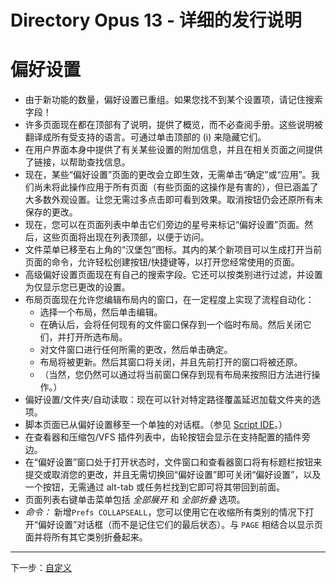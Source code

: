 # Directory Opus 13 - 详细的发行说明

# 偏好设置

- 由于新功能的数量，偏好设置已重组。如果您找不到某个设置项，请记住搜索字段！
- 许多页面现在都在顶部有了说明，提供了概览，而不必查阅手册。这些说明被翻译成所有受支持的语言。可通过单击顶部的 (i) 来隐藏它们。
- 在用户界面本身中提供了有关某些设置的附加信息，并且在相关页面之间提供了链接，以帮助查找信息。
- 现在，某些“偏好设置”页面的更改会立即生效，无需单击“确定”或“应用”。我们尚未将此操作应用于所有页面（有些页面的这操作是有害的），但已涵盖了大多数外观设置。让您无需过多点击即可看到效果。取消按钮仍会还原所有未保存的更改。
- 现在，您可以在页面列表中单击它们旁边的星号来标记“偏好设置”页面。然后，这些页面将出现在列表顶部，以便于访问。
- 文件菜单已移至右上角的“汉堡包”图标。其内的某个新项目可以生成打开当前页面的命令，允许轻松创建按钮/快捷键等，以打开您经常使用的页面。
- 高级偏好设置页面现在有自己的搜索字段。它还可以按类别进行过滤，并设置为仅显示您已更改的设置。
- 布局页面现在允许您编辑布局内的窗口，在一定程度上实现了流程自动化：
  - 选择一个布局，然后单击编辑。
  - 在确认后，会将任何现有的文件窗口保存到一个临时布局。然后关闭它们，并打开所选布局。
  - 对文件窗口进行任何所需的更改，然后单击确定。
  - 布局将被更新。然后其窗口将关闭，并且先前打开的窗口将被还原。
  - （当然，您仍然可以通过将当前窗口保存到现有布局来按照旧方法进行操作。）
- 偏好设置/文件夹/自动读取：现在可以针对特定路径覆盖延迟加载文件夹的选项。
- 脚本页面已从偏好设置移至一个单独的对话框。（参见 [Script IDE](script_ide.zh.md)。）
- 在查看器和压缩包/VFS 插件列表中，齿轮按钮会显示在支持配置的插件旁边。
- 在“偏好设置”窗口处于打开状态时，文件窗口和查看器窗口将有标题栏按钮来提交或取消您的更改，并且无需切换回“偏好设置”即可关闭“偏好设置”，以及一个按钮，无需通过 alt-tab 或任务栏找到它即可将其带回到前面。
- 页面列表右键单击菜单包括 *全部展开* 和 *全部折叠* 选项。
- *命令：* 新增`Prefs COLLAPSEALL`，您可以使用它在收缩所有类别的情况下打开“偏好设置”对话框（而不是记住它们的最后状态）。与 `PAGE` 相结合以显示页面并将所有其它类别折叠起来。

------------------------------------------------------------------------

下一步：[自定义](/Manual/release_history/opus13_detailed/customize.zh.md)